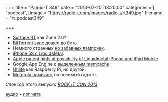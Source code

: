 +++
title = "Радио-Т 349"
date = "2013-07-20T18:20:00"
categories = [ "podcast",]
image = "https://radio-t.com/images/radio-t/rt349.jpg"
filename = "rt_podcast349"

+++

* [Surface RT](http://www.theverge.com/2013/7/19/4537944/surface-rt-mistakes-look-like-zune-2) как Zune 2.0?
* [BitTorrent sync](http://gigaom.com/2013/07/17/bittorrent-launches-beta-test-of-its-p2p-based-sync-service-adds-android-app/) дошел до беты.
* Немного странных [но забавных лампочек](http://www.kickstarter.com/projects/thingm/blink1-mk2-the-usb-rgb-led-improved).
* [iPhone 5S с LiquidMetal](http://iphone5newsblog.com/2013/07/17/iphone-5s-to-feature-liquidmetal-case-report/).
* [Apple patent hints at possibility of Liquidmetal iPhone and iPad Mobile](http://www.engadget.com/2013/07/17/apple-liquidmetal-patent/)
* Google App Engine с [выделенным memcache](http://gigaom.com/2013/07/17/new-from-google-app-engine-just-for-your-busy-application-dedicated-memcache/)
* [Utilite](http://www.zdnet.com/meet-utilite-new-raspberry-pi-rival-7000018083/?s_cid=rSINGLE) как Raspberry Pi, но другой.
* [Motorola намекает](http://www.techradar.com/us/news/portable-devices/motorola-job-listing-hints-at-mysterious-wearable-technology-1167307) на носимый гаджет.

_Спонсор этого выпуска [ROCK IT CON 2013](http://www.rockitcon.com)_

[аудио](http://cdn.radio-t.com/rt_podcast349.mp3) • [лог чата](http://chat.radio-t.com/logs/radio-t-349.html)
<audio src="http://cdn.radio-t.com/rt_podcast349.mp3" preload="none"></audio>
